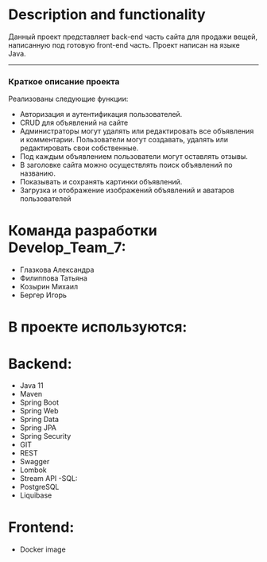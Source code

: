 # Description and functionality
Данный проект представляет back-end часть сайта для продажи вещей, написанную под готовую front-end часть. Проект написан на языке Java.

___
### Краткое описание проекта
Реализованы следующие функции:
- Авторизация и аутентификация пользователей.
- CRUD для объявлений на сайте
- Администраторы могут удалять или редактировать все объявления и комментарии. Пользователи могут создавать, удалять или редактировать свои собственные.
- Под каждым объявлением пользователи могут оставлять отзывы.
- В заголовке сайта можно осуществлять поиск объявлений по названию.
- Показывать и сохранять картинки объявлений.
- Загрузка и отображение изображений объявлений и аватаров пользователей

# Команда разработки Develop_Team_7:
- Глазкова Александра
- Филиппова Татьяна
- Козырин Михаил
- Бергер Игорь


# В проекте используются:
# Backend:
- Java 11
- Maven
- Spring Boot
- Spring Web
- Spring Data
- Spring JPA
- Spring Security
- GIT
- REST
- Swagger
- Lombok
- Stream API
-SQL:
- PostgreSQL
- Liquibase
# Frontend:
- Docker image



